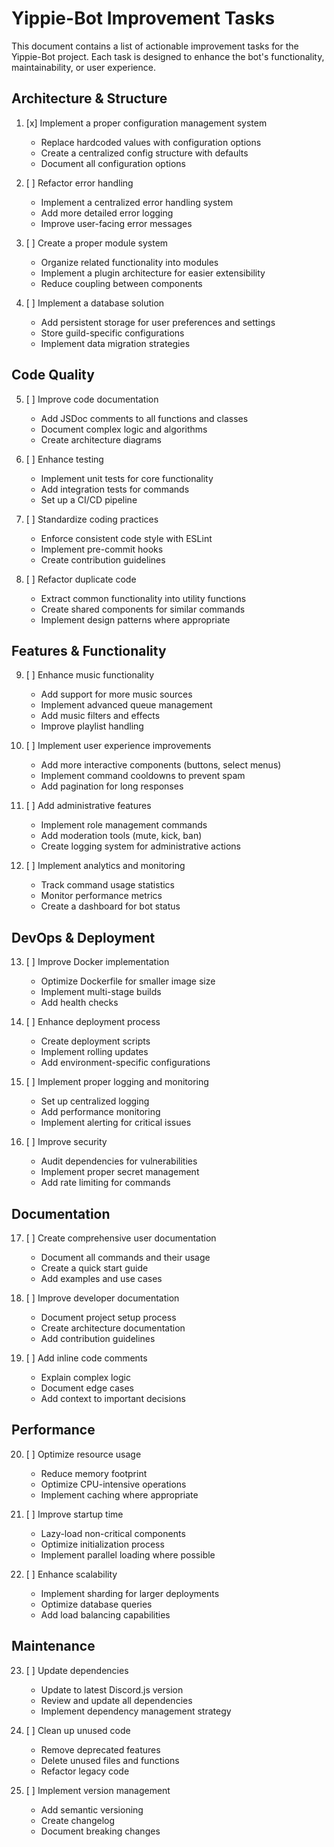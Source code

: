 # Yippie-Bot Improvement Tasks

This document contains a list of actionable improvement tasks for the Yippie-Bot project. Each task is designed to enhance the bot's functionality, maintainability, or user experience.

## Architecture & Structure

1. [x] Implement a proper configuration management system
   - Replace hardcoded values with configuration options
   - Create a centralized config structure with defaults
   - Document all configuration options

2. [ ] Refactor error handling
   - Implement a centralized error handling system
   - Add more detailed error logging
   - Improve user-facing error messages

3. [ ] Create a proper module system
   - Organize related functionality into modules
   - Implement a plugin architecture for easier extensibility
   - Reduce coupling between components

4. [ ] Implement a database solution
   - Add persistent storage for user preferences and settings
   - Store guild-specific configurations
   - Implement data migration strategies

## Code Quality

5. [ ] Improve code documentation
   - Add JSDoc comments to all functions and classes
   - Document complex logic and algorithms
   - Create architecture diagrams

6. [ ] Enhance testing
   - Implement unit tests for core functionality
   - Add integration tests for commands
   - Set up a CI/CD pipeline

7. [ ] Standardize coding practices
   - Enforce consistent code style with ESLint
   - Implement pre-commit hooks
   - Create contribution guidelines

8. [ ] Refactor duplicate code
   - Extract common functionality into utility functions
   - Create shared components for similar commands
   - Implement design patterns where appropriate

## Features & Functionality

9. [ ] Enhance music functionality
   - Add support for more music sources
   - Implement advanced queue management
   - Add music filters and effects
   - Improve playlist handling

10. [ ] Implement user experience improvements
    - Add more interactive components (buttons, select menus)
    - Implement command cooldowns to prevent spam
    - Add pagination for long responses

11. [ ] Add administrative features
    - Implement role management commands
    - Add moderation tools (mute, kick, ban)
    - Create logging system for administrative actions

12. [ ] Implement analytics and monitoring
    - Track command usage statistics
    - Monitor performance metrics
    - Create a dashboard for bot status

## DevOps & Deployment

13. [ ] Improve Docker implementation
    - Optimize Dockerfile for smaller image size
    - Implement multi-stage builds
    - Add health checks

14. [ ] Enhance deployment process
    - Create deployment scripts
    - Implement rolling updates
    - Add environment-specific configurations

15. [ ] Implement proper logging and monitoring
    - Set up centralized logging
    - Add performance monitoring
    - Implement alerting for critical issues

16. [ ] Improve security
    - Audit dependencies for vulnerabilities
    - Implement proper secret management
    - Add rate limiting for commands

## Documentation

17. [ ] Create comprehensive user documentation
    - Document all commands and their usage
    - Create a quick start guide
    - Add examples and use cases

18. [ ] Improve developer documentation
    - Document project setup process
    - Create architecture documentation
    - Add contribution guidelines

19. [ ] Add inline code comments
    - Explain complex logic
    - Document edge cases
    - Add context to important decisions

## Performance

20. [ ] Optimize resource usage
    - Reduce memory footprint
    - Optimize CPU-intensive operations
    - Implement caching where appropriate

21. [ ] Improve startup time
    - Lazy-load non-critical components
    - Optimize initialization process
    - Implement parallel loading where possible

22. [ ] Enhance scalability
    - Implement sharding for larger deployments
    - Optimize database queries
    - Add load balancing capabilities

## Maintenance

23. [ ] Update dependencies
    - Update to latest Discord.js version
    - Review and update all dependencies
    - Implement dependency management strategy

24. [ ] Clean up unused code
    - Remove deprecated features
    - Delete unused files and functions
    - Refactor legacy code

25. [ ] Implement version management
    - Add semantic versioning
    - Create changelog
    - Document breaking changes